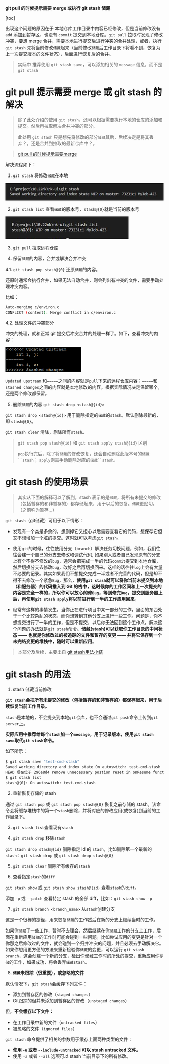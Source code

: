 **git pull 的时候提示需要 merge 或执行 git stash 储藏**

[toc]

出现这个问题的原因在于 本地仓库工作目录中内容已经修改，但是当前修改没有 `add` 添加到暂存区、也没有 `commit` 提交到本地仓库。`git pull` 拉取时发现了修改冲突，要想 merge 合并，需要本地进行提交后进行冲突的合并处理，或者，执行 `git stash` 先将当前修改`储藏`起来（当前修改`储藏`后工作目录下将看不到，恢复为上一次提交版本的文件状态），后面进行恢复后的合并。

> 实际中 推荐使用 `git stash save`，可以添加相关的 `message` 信息，而不是 `git stash`

# git pull 提示需要 merge 或 git stash 的解决

> 除了此处介绍的使用 `git stash`，还可以根据需要执行本地的仓库的添加和提交。然后再拉取解决合并冲突的部分。
> 
> 此处用 `git stash` 只是想先将修改的部分`储藏`其后，后续决定是将其丢弃？，还是合并到拉取的最新仓库中？。

> [git pull 的时候提示需要merge](https://blog.csdn.net/weixin_39728460/article/details/83833811)

解决流程如下：

1. `git stash` 将修改`储藏`在本地

![](img/20221116132740.png)  

2. `git stash list` 查看`储藏`的版本号，`stash@{0}`就是当前的版本号

![](img/20221116133547.png)  

3. `git pull` 拉取远程仓库

4. 保留`储藏`的内容，合并或解决合并冲突

4.1. `git stash pop stash@{0}` 还原`储藏`的内容。

还原时通常会执行合并，如果无法自动合并，则会列出有冲突的文件，需要手动处理冲突内容。

比如：

```sh
Auto-merging c/environ.c
CONFLICT (content): Merge conflict in c/environ.c
```

4.2. 处理文件的冲突部分

冲突的处理，就和正常 git 提交后冲突合并的处理一样了。如下，查看冲突的内容：

![](img/20221116134052.png)  

`Updated upstream` 和`=====`之间的内容就是`pull`下来的远程仓库内容；`=====`和`stashed changes`之间的内容就是本地修改的内容。根据实际情况决定保留哪个，还是两个修改都保留。

5. 删除`储藏`的内容 `git stash drop <stash@{id}>`

`git stash drop <stash@{id}>` 用于删除指定的`储藏`的`stash`。默认删除最新的，即 `stash@{0}`。

`git stash clear` 清除，删除所有`stash`。

> `git stash pop stash@{id}` 和 `git stash apply stash@{id}` 区别
> 
> `pop`执行完后，除了将`储藏`的修改恢复，还会自动删除此版本号的`储藏``stash`； `apply`则需手动删除对应的`储藏``stash`。

# git stash 的使用场景

> 其实从下面的解释可以了解到，stash 表示的是`储藏`，将所有未提交的修改（包括暂存的和非暂存的）都存储起来，用于以后的恢复。`储藏`更贴切。（之前称为暂存...）

`git stash`（git储藏）可用于以下情形：

- 发现有一个类是多余的，想删掉它又担心以后需要查看它的代码，想保存它但又不想增加一个脏的提交。这时就可以考虑`git stash`。

- 使用`git`的时候，往往使用分支（`branch`）解决任务切换问题，例如，我们往往会建一个自己的分支去修改和调试代码, 如果别人或者自己发现原有的分支上有个不得不修改的`bug`，通常会把完成一半的代码`commit`提交到本地仓库，然后切换分支去修改`bug`，改好之后再切换回来。这样的话往往`log`上会有大量不必要的记录。其实如果我们不想提交完成一半或者不完善的代码，但是却不得不去修改一个紧急`Bug`，那么，**使用`git stash`就可以将你当前未提交到本地（和服务器）的代码推入到 Git 的栈中，这时候你的工作区间和上一次提交的内容是完全一样的，所以你可以放心的修`Bug`，等到修完`Bug`，提交到服务器上后，再使用`git stash apply`将以前进行到一半的工作应用回来**。

- 经常有这样的事情发生，当你正在进行项目中某一部分的工作，里面的东西处于一个比较杂乱的状态，而你想转到其他分支上进行一些工作。问题是，你不想提交进行了一半的工作，但是不提交，以后你无法回到这个工作点。解决这个问题的办法就是`git stash`命令。**储藏(stash)可以获取你工作目录的中间状态 —— 也就是你修改过的被追踪的文件和暂存的变更 —— 并将它保存到一个未完结变更的堆栈中，随时可以重新应用**。

> 本部分及后续，主要出自 [git stash用法小结](https://www.cnblogs.com/tocy/p/git-stash-reference.html) 

# git stash 的用法

1. stash 储藏当前修改

**`git stash`会把所有未提交的修改（包括暂存的和非暂存的）都保存起来，用于后续恢复当前工作目录。**

`stash`是本地的，不会提交到本地`git`仓库，也不会通过`git push`命令上传到`git server`上。

**实际应用中推荐给每个`stash`加一个`message`，用于记录版本，使用`git stash save`取代`git stash`命令。**

如下所示：

```sh
$ git stash save "test-cmd-stash"
Saved working directory and index state On autoswitch: test-cmd-stash
HEAD 现在位于 296e8d4 remove unnecessary postion reset in onResume function
$ git stash list
stash@{0}: On autoswitch: test-cmd-stash
```

2. 重新恢复存储的 stash

通过 `git stash pop` 或 `git stash pop stash@{0}` 恢复之前存储的 stash。该命令会将缓存堆栈中的第一个`stash`删除，并将对应的修改应用(或恢复)到当前的工作目录下。

3. `git stash list`查看现有`stash`

4. `git stash drop` 移除`stash`

`git stash drop stash@{id}` 删除指定 id 的 `stash`，比如删除第一个最新的`stash`：`git stash drop` 或 `git stash drop stash@{0}`

5. `git stash clear` 删除所有缓存的`stash`

6. 查看指定`stash`的`diff`

`git stash show` 或 `git stash show stash@{id}` 查看`stash`的`diff`。

添加 `-p` 或 `--patch` 查看特定 stash 的全部 diff，比如：`git stash show -p`

7. `git stash branch <branch_name>` 从`stash`创建分支

这是一个很棒的捷径，用来恢复`储藏`的工作然后在新的分支上继续当时的工作。

如果你`储藏`了一些工作，暂时不去理会，然后继续在你`储藏`工作的分支上工作，后面在重新应用`储藏`的工作时可能会碰到一些问题。比如尝试应用的变更是针对一个你那之后修改过的文件，就会碰到一个归并冲突的问题，并且必须去手动解决它。如果你想用更方便的方法来重新检验你`储藏`的变更，可以运行 `git stash branch`，这会创建一个新的分支，检出你储藏工作时的所处的提交，重新应用你`存储`的工作，如果成功，将会丢弃`储藏stash`。

8. **`储藏`未跟踪（很重要），或忽略的文件**

默认情况下，`git stash`会缓存下列文件：

- 添加到暂存区的修改（`staged changes`）
- Git跟踪的但并未添加到暂存区的修改（`unstaged changes`）

但，**不会缓存以下文件：**

- 在工作目录中新的文件（`untracked files`）
- 被忽略的文件（`ignored files`）

`git stash` 命令提供了相关的参数用于缓存上面两种类型的文件：

- **使用 `-u` 或者 `--include-untracked` 可以 stash untracked 文件。**
- 使用 `-a` 或者 `--all` 选项可以 stash 当前目录下的所有修改。

